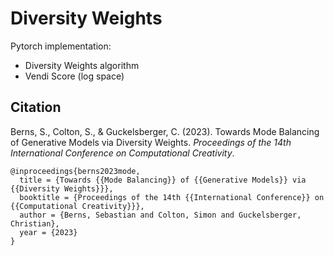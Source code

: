 # Diversity Weights

Pytorch implementation:
- Diversity Weights algorithm
- Vendi Score (log space)

## Citation

Berns, S., Colton, S., & Guckelsberger, C. (2023). Towards Mode Balancing of Generative Models via Diversity Weights. *Proceedings of the 14th International Conference on Computational Creativity*.

```
@inproceedings{berns2023mode,
  title = {Towards {{Mode Balancing}} of {{Generative Models}} via {{Diversity Weights}}},
  booktitle = {Proceedings of the 14th {{International Conference}} on {{Computational Creativity}}},
  author = {Berns, Sebastian and Colton, Simon and Guckelsberger, Christian},
  year = {2023}
}
```
